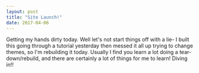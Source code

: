 ```yaml
---
layout: post
title: "Site Launch!"
date: 2017-04-06
---
```


Getting my hands dirty today. Well let's not start things off with a lie- I built this
going through a tutorial yesterday then messed it all up trying to change themes, so
I'm rebuilding it today. Usually I find you learn a lot doing a tear-down/rebuild, and
there are certainly a lot of things for me to learn! Diving in!!

